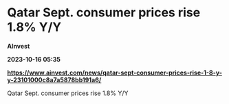 # Qatar Sept. consumer prices rise 1.8% Y/Y
**AInvest**

**2023-10-16 05:35**

**https://www.ainvest.com/news/qatar-sept-consumer-prices-rise-1-8-y-y-23101000c8a7a5878bb191a6/**

Qatar Sept. consumer prices rise 1.8% Y/Y